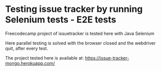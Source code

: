 # Testing issue tracker by running Selenium tests - E2E tests



Freecodecamp project of issuetracker is tested here with Java Selenium

Here parallel testing is solved with the browser closed and the webdriver quit, after every test.





The project tested here is available at: https://issue-tracker-mongo.herokuapp.com/


